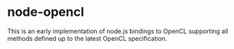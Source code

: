 # node-opencl

This is an early implementation of node.js bindings to OpenCL supporting all methods defined up to the latest OpenCL specification.

